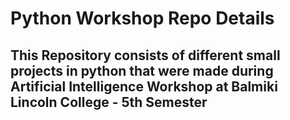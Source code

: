 <h1>Python Workshop Repo Details</h1>
<h2>This Repository consists of different small projects in python that were made during Artificial Intelligence Workshop at Balmiki Lincoln College - 5th Semester</h2>
